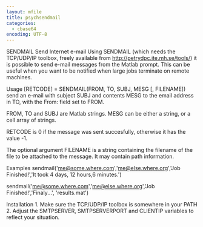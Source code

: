```yaml
---
layout: mfile
title: psychsendmail
categories:
  - cbase64
encoding: UTF-8
---
```


SENDMAIL Send Internet e-mail
  Using SENDMAIL (which needs the TCP/UDP/IP toolbox, freely available from
  http://petrydpc.ite.mh.se/tools/) it is possible to send e-mail messages
  from the Matlab prompt. This can be useful when you want to be notified
  when large jobs terminate on remote machines.

Usage
  [RETCODE] = SENDMAIL(FROM, TO, SUBJ, MESG [, FILENAME]) send an e-mail with
  subject SUBJ and contents MESG to the email address in TO, with
  the From: field set to FROM.

  FROM, TO and SUBJ are Matlab strings. MESG can be either a
  string, or a cell array of strings.

  RETCODE is 0 if the message was sent succesfully, otherwise it
  has the value -1.

  The optional argument FILENAME is a string containing the
  filename of the file to be attached to the message. It may
  contain path information.

Examples
  sendmail('me@some.where.com','me@else.where.org','Job Finished!','It took 4 days, 12 hours,6 minutes.')

  sendmail('me@some.where.com','me@else.where.org','Job Finished!','Finaly...', 'results.mat')

Installation
  1\. Make sure the TCP/UDP/IP toolbox is somewhere in your PATH
  2\. Adjust the SMTPSERVER, SMTPSERVERPORT and CLIENTIP variables to reflect your situation.